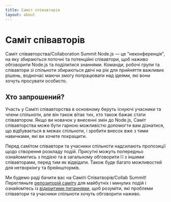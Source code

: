 ```yaml
---
title: Саміт співавторів
layout: about
---
```


# Саміт співавторів

Саміт співавторства/Collaboration Summit Node.js ― це "неконференція", на яку збираються поточні та потенційні співавтори, щоб наживо обговорити Node.js та поділитися знаннями. Команди, робочі групи та співавтори зі спільноти збираються двічі на рік для прийняття важливих рішень, водночас маючи змогу попрацювати над ідеями, які вони хочуть просувати особисто.

## Хто запрошений?

Участь у Саміті співавторства в основному беруть існуючі учасники та члени спільноти, але він також вітає тих, хто також бажає стати співавтором. Якщо ви новачок у внесенні змін до Node.js, Саміт співавторства може бути гарною можливістю допомогти вам дізнатися, що відбувається в межах спільноти, і зробити внесок вже з тими навичками, які ви хочете покращити.

Перед самітом співавтори та учасники спільноти надсилають пропозиції щодо створення розкладу подій. Присутні можуть попередньо ознайомитись з подією та в загальному обговорити її з іншими співавторами, перед тим як відвідати. Також буде багато можливостей для нетворкінгу та брейнштормів.

Ми будемо раді бачити вас на Саміті Співатворів/Collab Summit! Перегляньте [репозиторій саміту](https://github.com/nodejs/summit)
для майбутніх і минулих подій і ознайомтесь із
[відкритими питаннями](https://github.com/nodejs/summit/issues), щоб розуміти, які проблеми співавтори та учасники спільноти хочуть обговорити наживо.
